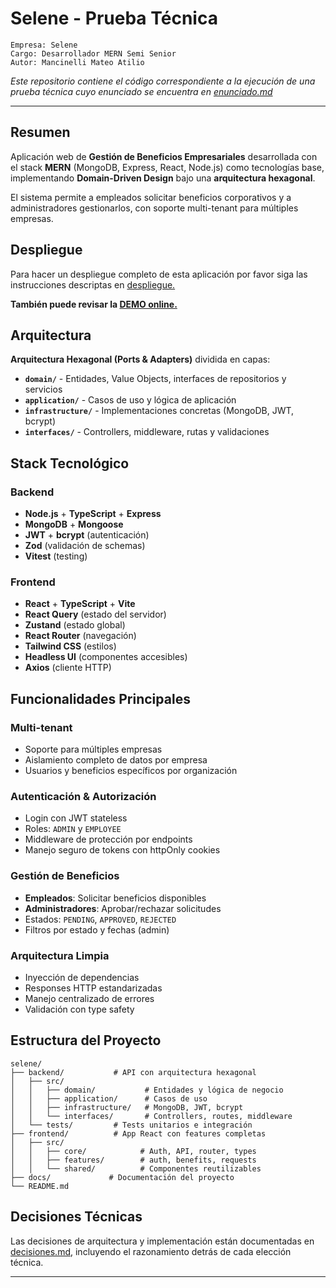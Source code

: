 # Selene - Prueba Técnica

```
Empresa: Selene
Cargo: Desarrollador MERN Semi Senior
Autor: Mancinelli Mateo Atilio
```

*Este repositorio contiene el código correspondiente a la ejecución de una prueba técnica cuyo enunciado se encuentra en [enunciado.md](./docs/enunciado.md)*

---

## Resumen

Aplicación web de **Gestión de Beneficios Empresariales** desarrollada con el stack **MERN** (MongoDB, Express, React, Node.js) como tecnologías base, implementando **Domain-Driven Design** bajo una **arquitectura hexagonal**.

El sistema permite a empleados solicitar beneficios corporativos y a administradores gestionarlos, con soporte multi-tenant para múltiples empresas.

## Despliegue

Para hacer un despliegue completo de esta aplicación por favor siga las instrucciones descriptas en [despliegue.](./docs/despliegue.md)

**También puede revisar la [DEMO online.](https://selene-dve3.onrender.com/)**

## Arquitectura

**Arquitectura Hexagonal (Ports & Adapters)** dividida en capas:

- **`domain/`** - Entidades, Value Objects, interfaces de repositorios y servicios
- **`application/`** - Casos de uso y lógica de aplicación  
- **`infrastructure/`** - Implementaciones concretas (MongoDB, JWT, bcrypt)
- **`interfaces/`** - Controllers, middleware, rutas y validaciones

## Stack Tecnológico

### Backend
- **Node.js** + **TypeScript** + **Express**
- **MongoDB** + **Mongoose** 
- **JWT** + **bcrypt** (autenticación)
- **Zod** (validación de schemas)
- **Vitest** (testing)

### Frontend 
- **React** + **TypeScript** + **Vite**
- **React Query** (estado del servidor)
- **Zustand** (estado global)
- **React Router** (navegación)
- **Tailwind CSS** (estilos)
- **Headless UI** (componentes accesibles)
- **Axios** (cliente HTTP)

## Funcionalidades Principales

### **Multi-tenant**
- Soporte para múltiples empresas
- Aislamiento completo de datos por empresa
- Usuarios y beneficios específicos por organización

### **Autenticación & Autorización**
- Login con JWT stateless
- Roles: `ADMIN` y `EMPLOYEE`
- Middleware de protección por endpoints
- Manejo seguro de tokens con httpOnly cookies

### **Gestión de Beneficios**
- **Empleados**: Solicitar beneficios disponibles
- **Administradores**: Aprobar/rechazar solicitudes
- Estados: `PENDING`, `APPROVED`, `REJECTED`
- Filtros por estado y fechas (admin)

###  **Arquitectura Limpia**
- Inyección de dependencias
- Responses HTTP estandarizadas
- Manejo centralizado de errores
- Validación con type safety

## Estructura del Proyecto

```
selene/
├── backend/           # API con arquitectura hexagonal
│   ├── src/
│   │   ├── domain/           # Entidades y lógica de negocio
│   │   ├── application/      # Casos de uso
│   │   ├── infrastructure/   # MongoDB, JWT, bcrypt
│   │   └── interfaces/       # Controllers, routes, middleware
│   └── tests/         # Tests unitarios e integración
├── frontend/          # App React con features completas
│   ├── src/
│   │   ├── core/            # Auth, API, router, types
│   │   ├── features/        # auth, benefits, requests
│   │   └── shared/          # Componentes reutilizables
├── docs/             # Documentación del proyecto
└── README.md
```

## Decisiones Técnicas

Las decisiones de arquitectura y implementación están documentadas en [decisiones.md](./docs/decisiones.md), incluyendo el razonamiento detrás de cada elección técnica.

---